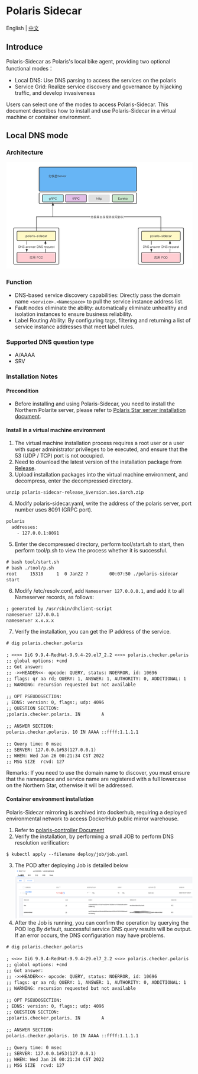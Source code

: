 # Polaris Sidecar

English | [中文](./README-zh.md)

## Introduce

Polaris-Sidecar as Polaris's local bike agent, providing two optional functional modes：

- Local DNS: Use DNS parsing to access the services on the polaris
- Service Grid: Realize service discovery and governance by hijacking traffic, and develop invasiveness

Users can select one of the modes to access Polaris-Sidecar. This document describes how to install and use Polaris-Sidecar in a virtual machine or container environment.

## Local DNS mode

### Architecture

![Architecture](./docs/image/polaris_architecture.png)

### Function

- DNS-based service discovery capabilities: Directly pass the domain name ```<service>.<Namespace>``` to pull the service instance address list.
- Fault nodes eliminate the ability: automatically eliminate unhealthy and isolation instances to ensure business reliability. 
- Label Routing Ability: By configuring tags, filtering and returning a list of service instance addresses that meet label rules.

### Supported DNS question type

- A/AAAA
- SRV

### Installation Notes

#### Precondition

- Before installing and using Polaris-Sidecar, you need to install the Northern Polarite server, please refer to [Polaris Star server installation document](https://polarismesh.cn/docs/%E4%BD%BF%E7%94%A8%E6%8C%87%E5%8D%97/%E6%9C%8D%E5%8A%A1%E7%AB%AF%E5%AE%89%E8%A3%85/).

#### Install in a virtual machine environment

1. The virtual machine installation process requires a root user or a user with super administrator privileges to be executed, and ensure that the 53 (UDP / TCP) port is not occupied.
2. Need to download the latest version of the installation package from [Release](https://github.com/polarismesh/polaris-sidecar/releases).
3. Upload installation packages into the virtual machine environment, and decompress, enter the decompressed directory.

```
unzip polaris-sidecar-release_$version.$os.$arch.zip
```

4. Modify polaris-sidecar.yaml, write the address of the polaris server, port number uses 8091 (GRPC port).

```
polaris
  addresses:
    - 127.0.0.1:8091
```

5. Enter the decompressed directory, perform tool/start.sh to start, then perform tool/p.sh to view the process whether it is successful.

```
# bash tool/start.sh
# bash ./tool/p.sh
root     15318     1  0 Jan22 ?        00:07:50 ./polaris-sidecar start
```

6. Modify /etc/resolv.conf, add ```Nameserver 127.0.0.0.1```, and add it to all Nameserver records, as follows:

```
; generated by /usr/sbin/dhclient-script
nameserver 127.0.0.1
nameserver x.x.x.x
```

7. Verify the installation, you can get the IP address of the service.

```
# dig polaris.checker.polaris

; <<>> DiG 9.9.4-RedHat-9.9.4-29.el7_2.2 <<>> polaris.checker.polaris
;; global options: +cmd
;; Got answer:
;; ->>HEADER<<- opcode: QUERY, status: NOERROR, id: 10696
;; flags: qr aa rd; QUERY: 1, ANSWER: 1, AUTHORITY: 0, ADDITIONAL: 1
;; WARNING: recursion requested but not available

;; OPT PSEUDOSECTION:
; EDNS: version: 0, flags:; udp: 4096
;; QUESTION SECTION:
;polaris.checker.polaris. IN        A

;; ANSWER SECTION:
polaris.checker.polaris. 10 IN AAAA ::ffff:1.1.1.1

;; Query time: 0 msec
;; SERVER: 127.0.0.1#53(127.0.0.1)
;; WHEN: Wed Jan 26 00:21:34 CST 2022
;; MSG SIZE  rcvd: 127
```

Remarks: If you need to use the domain name to discover, you must ensure that the namespace and service name are registered with a full lowercase on the Northern Star, otherwise it will be addressed.

#### Container environment installation

Polaris-Sidecar mirroring is archived into dockerhub, requiring a deployed environmental network to access DockerHub public mirror warehouse.

1. Refer to [polaris-controller Document](https://github.com/polarismesh/polaris-controller/blob/main/README.md) 
2. Verify the installation, by performing a small JOB to perform DNS resolution verification:

```shell
$ kubectl apply --filename deploy/job/job.yaml
```
3. The POD after deploying Job is detailed below
   ![deploy_job](./docs/image/deploy_job.png)
4. After the Job is running, you can confirm the operation by querying the POD log.By default, successful service DNS query results will be output. If an error occurs, the DNS configuration may have problems.

```
# dig polaris.checker.polaris

; <<>> DiG 9.9.4-RedHat-9.9.4-29.el7_2.2 <<>> polaris.checker.polaris
;; global options: +cmd
;; Got answer:
;; ->>HEADER<<- opcode: QUERY, status: NOERROR, id: 10696
;; flags: qr aa rd; QUERY: 1, ANSWER: 1, AUTHORITY: 0, ADDITIONAL: 1
;; WARNING: recursion requested but not available

;; OPT PSEUDOSECTION:
; EDNS: version: 0, flags:; udp: 4096
;; QUESTION SECTION:
;polaris.checker.polaris. IN        A

;; ANSWER SECTION:
polaris.checker.polaris. 10 IN AAAA ::ffff:1.1.1.1

;; Query time: 0 msec
;; SERVER: 127.0.0.1#53(127.0.0.1)
;; WHEN: Wed Jan 26 00:21:34 CST 2022
;; MSG SIZE  rcvd: 127
```

